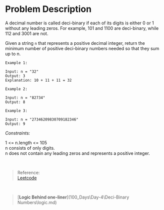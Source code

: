 # Problem Description

A decimal number is called deci-binary if each of its digits is either 0 or 1 without any leading zeros. For example, 101 and 1100 are deci-binary, while 112 and 3001 are not.

Given a string `n` that represents a positive decimal integer, return the minimum number of positive deci-binary numbers needed so that they sum up to n.

```
Example 1:

Input: n = "32"
Output: 3
Explanation: 10 + 11 + 11 = 32
```

```
Example 2:

Input: n = "82734"
Output: 8
```

```
Example 3:

Input: n = "27346209830709182346"
Output: 9
```

_Constraints:_

1 <= n.length <= 105 <br>
n consists of only digits. <br>
n does not contain any leading zeros and represents a positive integer.

<br>

>Reference: <br>
[Leetcode](https://leetcode.com/problems/partitioning-into-minimum-number-of-deci-binary-numbers/)

<br>


>[**Logic Behind one-liner**](100_Days\Day-4\Deci-Binary Numbers\logic.md)

